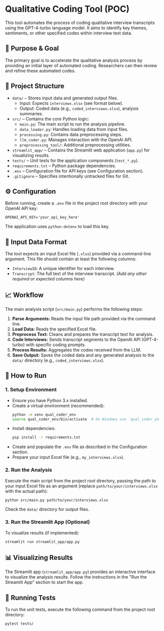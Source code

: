 # Qualitative Coding Tool (POC)

This tool automates the process of coding qualitative interview transcripts using the GPT-4-turbo language model. It aims to identify key themes, sentiments, or other specified codes within interview text data.

## 🎯 Purpose & Goal
The primary goal is to accelerate the qualitative analysis process by providing an initial layer of automated coding. Researchers can then review and refine these automated codes.

## 📂 Project Structure
- `data/` – Stores input data and generated output files.
  - Input: Expects `interviews.xlsx` (see format below).
  - Output: Coded data (e.g., `coded_interviews.xlsx`), analysis summaries.
- `src/` – Contains the core Python logic:
  - `main.py`: The main script to run the analysis pipeline.
  - `data_loader.py`: Handles loading data from input files.
  - `processing.py`: Contains data preprocessing steps.
  - `llm_coder.py`: Manages interaction with the OpenAI API.
  - `preprocessing_tool/`: Additional preprocessing utilities.
- `streamlit_app/` – Contains the Streamlit web application (`app.py`) for visualizing results.
- `tests/` – Unit tests for the application components (`test_*.py`).
- `requirements.txt` – Python package dependencies.
- `.env` – Configuration file for API keys (see Configuration section).
- `.gitignore` – Specifies intentionally untracked files for Git.

## ⚙️ Configuration
Before running, create a `.env` file in the project root directory with your OpenAI API key:
```env
OPENAI_API_KEY='your_api_key_here'
```
The application uses `python-dotenv` to load this key.

## 💾 Input Data Format
The tool expects an input Excel file (`.xlsx`) provided via a command-line argument. This file should contain at least the following columns:
- `InterviewID`: A unique identifier for each interview.
- `Transcript`: The full text of the interview transcript.
*(Add any other required or expected columns here)*

## 📈 Workflow
The main analysis script (`src/main.py`) performs the following steps:
1. **Parse Arguments:** Reads the input file path provided via the command line.
2. **Load Data:** Reads the specified Excel file.
3. **Preprocess Text:** Cleans and prepares the transcript text for analysis.
4. **Code Interviews:** Sends transcript segments to the OpenAI API (GPT-4-turbo) with specific coding prompts.
5. **Process Results:** Aggregates the codes received from the LLM.
6. **Save Output:** Saves the coded data and any generated analysis to the `data/` directory (e.g., `coded_interviews.xlsx`).

## 🚀 How to Run

### 1. Setup Environment
- Ensure you have Python 3.x installed.
- Create a virtual environment (recommended):
  ```bash
  python -m venv qual_coder_env
  source qual_coder_env/bin/activate  # On Windows use `qual_coder_env\Scripts\activate`
  ```
- Install dependencies:
  ```bash
  pip install -r requirements.txt
  ```
- Create and populate the `.env` file as described in the Configuration section.
- Prepare your input Excel file (e.g., `my_interviews.xlsx`).

### 2. Run the Analysis
Execute the main script from the project root directory, passing the path to your input Excel file as an argument (replace `path/to/your/interviews.xlsx` with the actual path):
```bash
python src/main.py path/to/your/interviews.xlsx
```
Check the `data/` directory for output files.

### 3. Run the Streamlit App (Optional)
To visualize results (if implemented):
```bash
streamlit run streamlit_app/app.py
```

## 📊 Visualizing Results
The Streamlit app (`streamlit_app/app.py`) provides an interactive interface to visualize the analysis results. Follow the instructions in the "Run the Streamlit App" section to start the app.

## 🧪 Running Tests
To run the unit tests, execute the following command from the project root directory:
```bash
pytest tests/
```